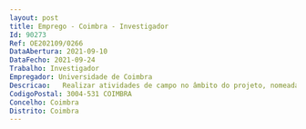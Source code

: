 ```yaml
--- 
layout: post
title: Emprego - Coimbra - Investigador
Id: 90273
Ref: OE202109/0266
DataAbertura: 2021-09-10
DataFecho: 2021-09-24
Trabalho: Investigador
Empregador: Universidade de Coimbra
Descricao:   Realizar atividades de campo no âmbito do projeto, nomeadamente no acompanhamento do desenvolvimento de estratégias tecnológicas para deteção remota de ninhos de Vespa velutina nigrithorax.    Realizar testes ecotoxicológicos em laboratório e atividades em campo para avaliar os efeitos de produtos fitofarmacêuticos selecionados em V.v. nigrithorax.   Articular trabalhos de campo com parceiros externos.  Promover e organizar ações de divulgação de Ciência e disseminação de resultados no âmbito do projeto CONTROLVESPA.
CodigoPostal: 3004-531 COIMBRA
Concelho: Coimbra
Distrito: Coimbra
--- 
```

